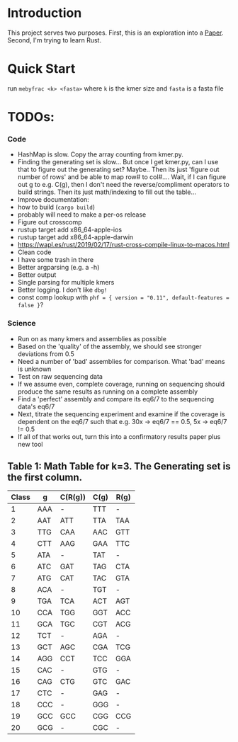 # Introduction

This project serves two purposes. First, this is an exploration into a [Paper](https://arxiv.org/pdf/1112.1528.pdf).
Second, I'm trying to learn Rust.

# Quick Start

run `mebyfrac <k> <fasta>` where `k` is the kmer size and `fasta` is a fasta file

# TODOs:

### Code
- HashMap is slow. Copy the array counting from kmer.py.
- Finding the generating set is slow... But once I get kmer.py, can I use that to figure out the generating set? Maybe..
  Then its just 'figure out number of rows' and be able to map row# to col#.... Wait, if I can figure out g to e.g.
  C(g), then I don't need the reverse/compliment operators to build strings. Then its just math/indexing to fill out the
  table...
- Improve documentation:
- how to build (`cargo build`)
- probably will need to make a per-os release 
- Figure out crosscomp
 - rustup target add x86_64-apple-ios
 - rustup target add x86_64-apple-darwin
 - https://wapl.es/rust/2019/02/17/rust-cross-compile-linux-to-macos.html
- Clean code
 - I have some trash in there
- Better argparsing (e.g. a -h)
- Better output
- Single parsing for multiple kmers
- Better logging. I don't like `dbg!`
- const comp lookup with `phf = { version = "0.11", default-features = false }`?

### Science
- Run on as many kmers and assemblies as possible
 - Based on the 'quality' of the assembly, we should see stronger deviations from 0.5
 - Need a number of 'bad' assemblies for comparison. What 'bad' means is unknown
- Test on raw sequencing data
 - If we assume even, complete coverage, running on sequencing should produce the same results as running on a complete
   assembly
 - Find a 'perfect' assembly and compare its eq6/7 to the sequencing data's eq6/7
 - Next, titrate the sequencing experiment and examine if the coverage is dependent on the eq6/7 such that e.g. 30x ->
   eq6/7 == 0.5, 5x -> eq6/7 != 0.5
- If all of that works out, turn this into a confirmatory results paper plus new tool

## Table 1: Math Table for k=3. The Generating set is the first column. 

| Class | g   | C(R(g)) | C(g) | R(g) |
|-------|-----|---------|------|------|
| 1     | AAA | -       | TTT  | -    |
| 2     | AAT | ATT     | TTA  | TAA  |
| 3     | TTG | CAA     | AAC  | GTT  |
| 4     | CTT | AAG     | GAA  | TTC  |
| 5     | ATA | -       | TAT  | -    |
| 6     | ATC | GAT     | TAG  | CTA  |
| 7     | ATG | CAT     | TAC  | GTA  |
| 8     | ACA | -       | TGT  | -    |
| 9     | TGA | TCA     | ACT  | AGT  |
| 10    | CCA | TGG     | GGT  | ACC  |
| 11    | GCA | TGC     | CGT  | ACG  |
| 12    | TCT | -       | AGA  | -    |
| 13    | GCT | AGC     | CGA  | TCG  |
| 14    | AGG | CCT     | TCC  | GGA  |
| 15    | CAC | -       | GTG  | -    |
| 16    | CAG | CTG     | GTC  | GAC  |
| 17    | CTC | -       | GAG  | -    |
| 18    | CCC | -       | GGG  | -    |
| 19    | GCC | GCC     | CGG  | CCG  |
| 20    | GCG | -       | CGC  | -    |
